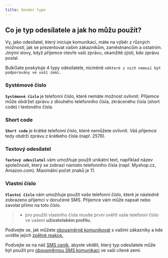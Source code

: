 ```yaml
---
title: Sender type
---
```


## Co je typ odesílatele a jak ho můžu použít?
Vy, jako odesílatel, který iniciuje komunikaci, máte na výběr z různých možností, jak se prezentovat vašim zákazníkům, zaměstnancům a ostatním. Jinými slovy, když příjemce otevře vaši zprávu, okamžitě zjistí, kdo zprávu poslal.

BulkGate poskytuje 4 typy odesílatele, nicméně `některé z nich nemusí být podporovány ve vaší zemi.`

### Systémové číslo
**`Systémové číslo`** je telefonní číslo, které nemáte možnost ovlivnit. Příjemce může obdržet zprávu z dlouhého telefonního čísla, zkráceného čísla (short code) i textového čísla.

### Short code
**`Short code`** je krátké telefonní číslo, které nemůžete ovlivnit. Váš příjemce tedy obdrží zprávu z krátkého čísla (např. 2576).

### Textový odesílatel
**`Textový odesílatel`** vám umožňuje použít unikátní text, například název společnosti, který se zobrazí namísto telefonního čísla (např. Myshop.cz, Amazon.com). Maximální počet znaků je 11.

### Vlastní číslo
**`Vlastní číslo`** vám umožňuje použít vaše telefonní číslo, které je následně zobrazeno příjemci v doručené SMS. Příjemce vám může napsat nebo zavolat přímo na toto číslo.
>- pro použití vlastního čísla musíte první ověřit vaše telefonní číslo ve vašem **uživatelském profilu.**

Podívejte se, jak můžete [obousměrně komunikovat](inbox.md#mohu-komunikovat-přímo-se-zákazníkem) s vašimi zákazníky a kde uvidíte jejich [zpětné reakce.](inbox.md#kde-mohu-vidět-reakce-od-mých-zákazníků)

Podívejte se na náš [SMS ceník](https://www.bulkgate.com/cs/cena-sms), abyste věděli, který typ odesílatele může být použit pro [obousměrnou SMS komunikaci](https://www.bulkgate.com/cs/reseni/obousmerna-sms/) ve vaší cílené zemi.
